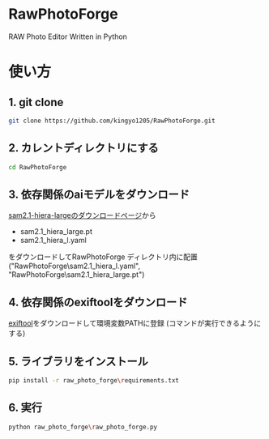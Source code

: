 # RawPhotoForge
RAW Photo Editor Written in Python


# 使い方

## 1. git clone

```bash
git clone https://github.com/kingyo1205/RawPhotoForge.git
```

## 2. カレントディレクトリにする
```bash
cd RawPhotoForge
```

## 3. 依存関係のaiモデルをダウンロード
[sam2.1-hiera-largeのダウンロードページ](https://huggingface.co/facebook/sam2.1-hiera-large/tree/main)から
- sam2.1_hiera_large.pt
- sam2.1_hiera_l.yaml

をダウンロードしてRawPhotoForge ディレクトリ内に配置 ("RawPhotoForge\sam2.1_hiera_l.yaml", "RawPhotoForge\sam2.1_hiera_large.pt")

## 4. 依存関係のexiftoolをダウンロード
[exiftool](https://exiftool.org/)をダウンロードして環境変数PATHに登録 (コマンドが実行できるようにする)



## 5. ライブラリをインストール
```bash
pip install -r raw_photo_forge\requirements.txt
```

## 6. 実行
```bash
python raw_photo_forge\raw_photo_forge.py
```



